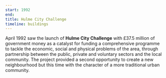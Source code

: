 ```yaml
---
start: 1992
end:
title: Hulme City Challenge
timeline: buildings
---
```


April 1992 saw the launch of **Hulme City Challenge** with £37.5 million of government money as a catalyst for funding a comprehensive programme to tackle the economic, social and physical problems of the area, through partnership between the public, private and voluntary sectors and the local community. The project provided a second opportunity to create a new neighbourhood but this time with the character of a more traditional urban community.
